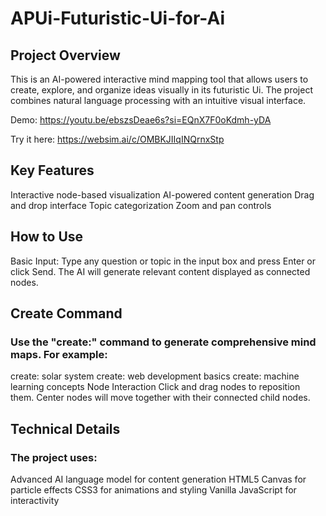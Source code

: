 # APUi-Futuristic-Ui-for-Ai


## Project Overview 

This is an AI-powered interactive mind mapping tool that allows users to create, explore, and organize ideas visually in its futuristic Ui. The project combines natural language processing with an intuitive visual interface.

Demo: https://youtu.be/ebszsDeae6s?si=EQnX7F0oKdmh-yDA

Try it here: https://websim.ai/c/OMBKJIIqINQrnxStp

## Key Features 
Interactive node-based visualization
AI-powered content generation
Drag and drop interface
Topic categorization
Zoom and pan controls

## How to Use
Basic Input:
Type any question or topic in the input box and press Enter or click Send. The AI will generate relevant content displayed as connected nodes.

## Create Command
### Use the "create:" command to generate comprehensive mind maps. For example:

create: solar system
create: web development basics
create: machine learning concepts
Node Interaction
Click and drag nodes to reposition them. Center nodes will move together with their connected child nodes.

## Technical Details 
### The project uses:

Advanced AI language model for content generation
HTML5 Canvas for particle effects
CSS3 for animations and styling
Vanilla JavaScript for interactivity
